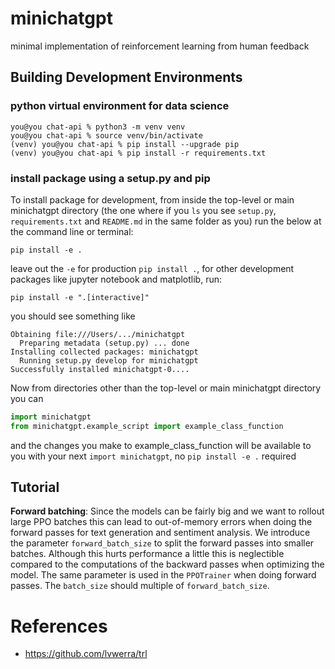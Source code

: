 # minichatgpt

minimal implementation of reinforcement learning from human feedback

## Building Development Environments

### python virtual environment for data science

```console
you@you chat-api % python3 -m venv venv
you@you chat-api % source venv/bin/activate
(venv) you@you chat-api % pip install --upgrade pip
(venv) you@you chat-api % pip install -r requirements.txt
```

### install package using a setup.py and pip

To install package for development, from inside the top-level or main minichatgpt directory (the one where if you `ls` you see `setup.py`, `requirements.txt` and `README.md` in the same folder as you)
run the below at the command line or terminal:

```console
pip install -e .
```

leave out the `-e` for production `pip install .`, for other development packages like jupyter notebook and matplotlib, run:

```console
pip install -e ".[interactive]"
```

you should see something like

```
Obtaining file:///Users/.../minichatgpt
  Preparing metadata (setup.py) ... done
Installing collected packages: minichatgpt
  Running setup.py develop for minichatgpt
Successfully installed minichatgpt-0....
```

Now from directories other than the top-level or main minichatgpt directory you can

```python
import minichatgpt
from minichatgpt.example_script import example_class_function
```

and the changes you make to example_class_function will be available to you with your next `import minichatgpt`, no `pip install -e .` required

## Tutorial

**Forward batching**: Since the models can be fairly big and we want to rollout large PPO batches this can lead to out-of-memory errors when doing the forward passes for text generation and sentiment analysis. We introduce the parameter `forward_batch_size` to split the forward passes into smaller batches. Although this hurts performance a little this is neglectible compared to the computations of the backward passes when optimizing the model. The same parameter is used in the `PPOTrainer` when doing forward passes. The `batch_size` should multiple of `forward_batch_size`.

# References
- https://github.com/lvwerra/trl 

